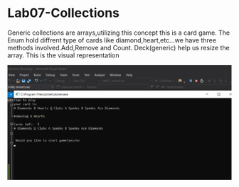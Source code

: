 # Lab07-Collections

Generic collections are arrays,utilizing this concept this is a card game.
The Enum hold diffrent type of cards like diamond,heart,etc...we have three methods involved.Add,Remove and Count.
Deck(generic) help us resize the array.
This is the visual representation

![](https://github.com/shalina2/Lab07-Collections/blob/master/Asset/collection%20game.png)
